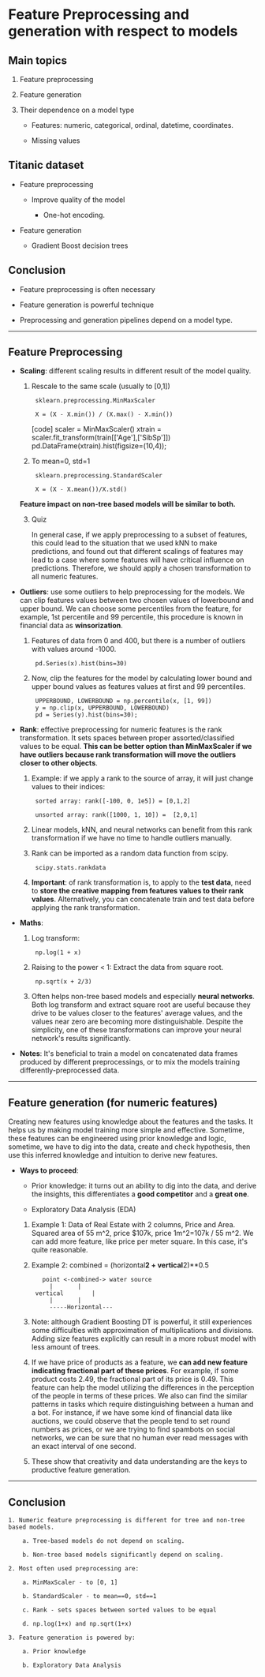 # Feature Preprocessing and generation with respect to models

## Main topics

1. Feature preprocessing

2. Feature generation

3. Their dependence on a model type

	+ Features: numeric, categorical, ordinal, datetime, coordinates.

	+ Missing values

## Titanic dataset

+ Feature preprocessing

	+ Improve quality of the model

		+ One-hot encoding.

+ Feature generation

	+ Gradient Boost decision trees


## Conclusion

+ Feature preprocessing is often necessary

+ Feature generation is powerful technique

+ Preprocessing and generation pipelines depend on a model type.


---

## Feature Preprocessing

+ **Scaling**: different scaling results in different result of the model quality.

	1. Rescale to the same scale (usually to [0,1])

			sklearn.preprocessing.MinMaxScaler

			X = (X - X.min()) / (X.max() - X.min())


		[code]
			scaler = MinMaxScaler()
			xtrain = scaler.fit_transform(train[['Age'],['SibSp']])
			pd.DataFrame(xtrain).hist(figsize=(10,4));


	2. To mean=0, std=1

			sklearn.preprocessing.StandardScaler

			X = (X - X.mean())/X.std()

	**Feature impact on non-tree based models will be similar to both.**


	3. Quiz

		In general case, if we apply preprocessing to a subset of features, this could lead to the situation that we used kNN to make predictions, and found out that different scalings of features may lead to a case where some features will have critical influence on predictions. Therefore, we should apply a chosen transformation to all numeric features.

+ **Outliers**: use some outliers to help preprocessing for the models. We can clip features values between two chosen values of lowerbound and upper bound. We can choose some percentiles from the feature, for example, 1st percentile and 99 percentile, this procedure is known in financial data as **winsorization**. 

	1. Features of data from 0 and 400, but there is a number of outliers with values around -1000.

			pd.Series(x).hist(bins=30)

	2. Now, clip the features for the model by calculating lower bound and upper bound values as features values at first and 99 percentiles.

			UPPERBOUND, LOWERBOUND = np.percentile(x, [1, 99])
			y = np.clip(x, UPPERBOUND, LOWERBOUND)
			pd = Series(y).hist(bins=30);

+ **Rank**: effective preprocessing for numeric features is the rank transformation. It sets spaces between proper assorted/classified values to be equal. **This can be better option than MinMaxScaler if we have outliers because rank transformation will move the outliers closer to other objects**.

	1. Example: if we apply a rank to the source of array, it will just change values to their indices:

			sorted array: rank([-100, 0, 1e5]) = [0,1,2]

			unsorted array: rank([1000, 1, 10]) =  [2,0,1]

	2. Linear models, kNN, and neural networks can benefit from this rank transformation if we have no time to handle outliers manually.

	3. Rank can be imported as a random data function from scipy.

			scipy.stats.rankdata

	4. **Important**: of rank transformation is, to apply to the **test data**, need to **store the creative mapping from features values to their rank values**. Alternatively, you can concatenate train and test data before applying the rank transformation.

+ **Maths**:

	1. Log transform:

			np.log(1 + x)

	2. Raising to the power < 1: Extract the data from square root.

			np.sqrt(x + 2/3)

	3. Often helps non-tree based models and especially **neural networks**. Both log transform and extract square root are useful because they drive to be values closer to the features' average values, and the values near zero are becoming more distinguishable. Despite the simplicity, one of these transformations can improve your neural network's results significantly.

+ **Notes**: It's beneficial to train a model on concatenated data frames produced by different preprocessings, or to mix the models training differently-preprocessed data.

---

## Feature generation (for numeric features)
Creating new features using knowledge about the features and the tasks. It helps us by making model training more simple and effective. Sometime, these features can be engineered using prior knowledge and logic, sometime, we have to dig into the data, create and check hypothesis, then use this inferred knowledge and intuition to derive new features.

+ **Ways to proceed**: 
	
	+ Prior knowledge: it turns out an ability to dig into the data, and derive the insights, this differentiates a **good competitor** and a **great one**.

	+ Exploratory Data Analysis (EDA)


	1. Example 1: Data of Real Estate with 2 columns, Price and Area. Squared area of 55 m^2, price $107k, price 1m^2=107k / 55 m^2. We can add more feature, like price per meter square. In this case, it's quite reasonable.

	2. Example 2: combined = (horizontal**2 + vertical**2)**0.5 

			  point <-combined-> water source 
				|		|
			vertical		|
				|		|
				-----Horizontal---

	3. Note: although Gradient Boosting DT is powerful, it still experiences some difficulties with approximation of multiplications and divisions. Adding size features explicitly can result in a more robust model with less amount of trees.

	4. If we have price of products as a feature, we **can add new feature indicating fractional part of these prices**. For example, if some product costs 2.49, the fractional part of its price is 0.49. This feature can help the model utilizing the differences in the perception of the people in terms of these prices. We also can find the similar patterns in tasks which require distinguishing between a human and a bot. For instance, if we have some kind of financial data like auctions, we could observe that the people tend to set round numbers as prices, or we are trying to find spambots on social networks, we can be sure that no human ever read messages with an exact interval of one second. 

	5. These show that creativity and data understanding are the keys to productive feature generation.

---

## Conclusion

	1. Numeric feature preprocessing is different for tree and non-tree based models.

		a. Tree-based models do not depend on scaling.

		b. Non-tree based models significantly depend on scaling.

	2. Most often used preprocessing are:

		a. MinMaxScaler - to [0, 1]

		b. StandardScaler - to mean==0, std==1

		c. Rank - sets spaces between sorted values to be equal

		d. np.log(1+x) and np.sqrt(1+x)

	3. Feature generation is powered by:

		a. Prior knowledge

		b. Exploratory Data Analysis

